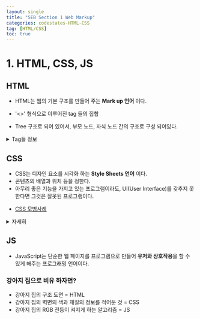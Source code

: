 ```yaml
---
layout: single
title: "SEB Section 1 Web Markup"
categories: codestates-HTML-CSS
tag: [HTML/CSS]
toc: true
---
```


# 1. HTML, CSS, JS

## HTML

- HTML는 웹의 기본 구조를 만들어 주는 **Mark up 언어** 이다.

- '<>' 형식으로 이루어진 tag 들의 집합
- Tree 구조로 되어 있어서, 부모 노드, 자식 노드 간의 구조로 구성 되어있다.

<details>
    <summary>Tag들 정보</summary>
<div markdown="1">
    - Tag들 중에는 두 분류로 'Inline tag'와 'Block tag'로 나누어 진다.
    - 화면 출력 성질이 다르기 때문에 나누어서 살펴 보겠다.

    1. Inline Tag
      - 자신의 내용과 앞 뒤 Tag의 내용을 같은 라인에 출력하는 태그.
      - 구성요소 역할을 한다.
      - 내용물의 크기가 Tag의 영역이 된다.

      ex) <span>, <button>, <em>, <img>, <input>, <label>, <textarea> 등등 이 있다.

    2. Block Tag
      - 자신의 내용과 앞 뒤 태그의 내용을 다른 라인에 출력하는 태그.
      - 자신의 내용만으로 한 라인을 독점해서 출력하는 태그.
      - 영역(구조)를 만들 때 사용.
      - 내용물의 크기와 상관 없이 너비는 항상 100%, 높이는 내용물 크기에 맞춰 변화.

      ex) <div>, <audio>, <form>, <footer>, <h1 ~ h6>, <header>, <hr>, <ol>, <p>
          <section>, <table>, <ul> 등등 있다.

</div>
</details>

## CSS

- CSS는 디자인 요소를 시각화 하는 **Style Sheets 언어** 이다.
- 콘텐츠의 배열과 위치 등을 정한다.
- 아무리 좋은 기능을 가지고 있는 프로그램이라도, UI(User Interface)를 갖추지 못한다면 그것은 잘못된 프로그램이다.

* [CSS 모범사례](https://medium.com/actualize-network/modern-css-explained-for-dinosaurs-5226febe3525)

<details>
<summary>자세히</summary>
<div markdown="1">
    - html 파일에 css를 입히고 싶으면 <link rel="", href="css 파일 이름"> 으로 할 수 있다.
    - 콘텐츠의 섹션을 나누는 태그들에게 css를 입힐 수 있다. ex) <body>, <head>, <main>
    - 태그에 지정한 id와 class를 통해 css를 입힐 수 있다.
      ⭐️ Id 와 class의 차이
        - Id
          * 한 문서에 단 하나의 요소에만 사용한다.
          * 특정 요소에 이름을 붙이는데 사용한다.
          * 특정 id에 css를 입힐때, '#id이름' 을 사용한다.

        - Class
          * 동일한 값을 갖는 요소가 많다.
          * 스타일의 분류에 사용한다.
          * 특정 class에 css를 입힐때, '.class이름' 을 사용한다.

</div>
</details>

## JS

- JavaScript는 단순한 웹 페이지를 프로그램으로 만들어 **유저와 상호작용**을 할 수 있게 해주는 프로그래밍 언어이다.

### 강아지 집으로 비유 하자면?

- 강아지 집의 구조 도면 = HTML
- 강아지 집의 벽면의 색과 재질의 정보를 적어둔 것 = CSS
- 강아지 집의 RGB 전등이 켜지게 하는 알고리즘 = JS
